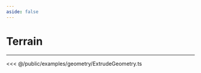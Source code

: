 ```yaml
---
aside: false
---
```

# Terrain
---
<Demo src="/examples/geometry/ExtrudeGeometry.ts" :code="false" :height="700"></Demo>

<<< @/public/examples/geometry/ExtrudeGeometry.ts